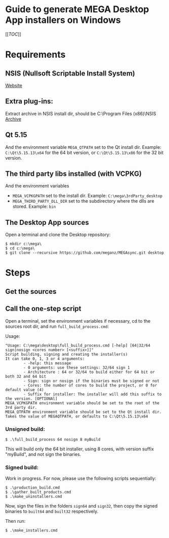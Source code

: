 Guide to generate MEGA Desktop App installers on Windows
==============

[[_TOC_]]

# Requirements

## NSIS (Nullsoft Scriptable Install System)
[Website](https://nsis.sourceforge.io/Download)

## Extra plug-ins:
Extract archive in NSIS install dir, should be C:\Program Files (x86)\NSIS\
[Archive](https://mega.nz/file/YwFmTD5K#wni6lOitZlTAVxxlbfV0UaW1PmleeITH0Za_ti7GB6g)

## Qt 5.15
And the environment variable `MEGA_QTPATH` set to the Qt install dir. Example: `C:\Qt\5.15.13\x64` for the 64 bit version, or `C:\Qt\5.15.13\x86` for the 32 bit version.

## The third party libs installed (with VCPKG)
And the environment variables
- `MEGA_VCPKGPATH` set to the install dir. Example: `C:\mega\3rdParty_desktop`
- `MEGA_THIRD_PARTY_DLL_DIR` set to the subdirectory where the dlls are stored. Example: `bin`

## The Desktop App sources
Open a terminal and clone the Desktop repository:
```
$ mkdir c:\mega\
$ cd c:\mega\
$ git clone --recursive https://github.com/meganz/MEGAsync.git desktop
```

# Steps

## Get the sources
## Call the one-step script
Open a terminal, set the environment variables if necessary, cd to the sources root dir, and run `full_build_process.cmd`:

Usage:
```
"Usage: C:\mega\desktop\full_build_process.cmd [-help] [64|32/64 sign|nosign <cores number> [<suffix>]]"
Script building, signing and creating the installer(s)
It can take 0, 1, 3 or 4 arguments:
        - -help: this message
        - 0 arguments: use these settings: 32/64 sign 1
        - Architecture : 64 or 32/64 to build either for 64 bit or both 32 and 64 bit
        - Sign: sign or nosign if the binaries must be signed or not
        - Cores: the number of cores to build the project, or 0 for default value (4)
        - Suffix for installer: The installer will add this suffix to the version. [OPTIONAl]
MEGA_VCPKGPATH environment variable should be set to the root of the 3rd party dir.
MEGA_QTPATH environment variable should be set to the Qt install dir. Takes the value of MEGAQTPATH, or defaults to C:\Qt\5.15.13\x64
```

### Unsigned build:
```
$ .\full_build_process 64 nosign 8 myBuild
```
This will build only the 64 bit installer, using 8 cores, with version suffix "myBuild", and not sign the binaries.

### Signed build:
Work in progress. For now, please use the following scripts sequentially:
```
$ .\production_build.cmd
$ .\gather_built_products.cmd
$ .\make_uninstallers.cmd
```
Now, sign the files in the folders `sign64` and `sign32`, then copy the signed binaries to `built64` and `built32` respectively.

Then run:
```
$ .\make_installers.cmd
```

